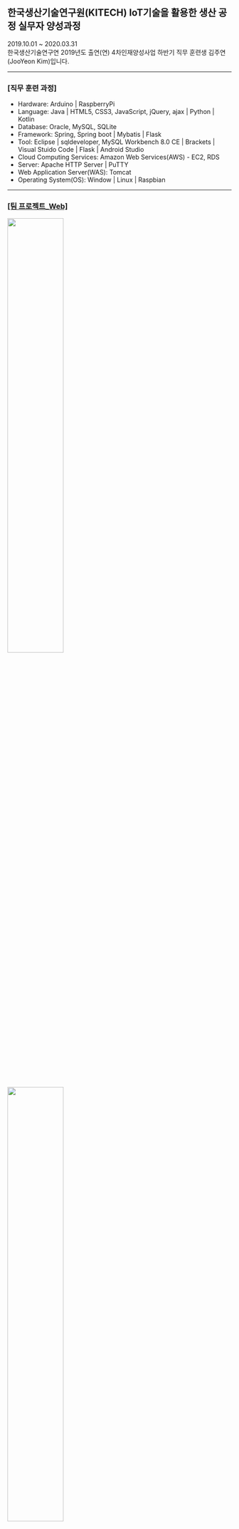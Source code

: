 ## 한국생산기술연구원(KITECH) IoT기술을 활용한 생산 공정 실무자 양성과정
2019.10.01 ~ 2020.03.31 <br>
한국생산기술연구연 2019년도 출연(연) 4차인재양성사업 하반기 직무 훈련생 김주연(JooYeon Kim)입니다.<br>
<hr>
<h3>[직무 훈련 과정]</h3>
<ul>
 <li> Hardware: Arduino | RaspberryPi <br></li>
 <li> Language: Java | HTML5, CSS3, JavaScript, jQuery, ajax | Python | Kotlin  <br></li>
 <li> Database: Oracle, MySQL, SQLite <br></li>
 <li> Framework: Spring, Spring boot | Mybatis | Flask <br></li>
 <li> Tool: Eclipse | sqldeveloper, MySQL Workbench 8.0 CE | Brackets | Visual Stuido Code | Flask | Android Studio </li>
 <li> Cloud Computing Services: Amazon Web Services(AWS) - EC2, RDS</li>
 <li> Server: Apache HTTP Server | PuTTY </li>
 <li> Web Application Server(WAS): Tomcat </li>
 <li> Operating System(OS): Window | Linux | Raspbian</li>
</ul>
<hr>
<h3><a href="https://github.com/jysaa5/kite_IoT/tree/master/TeamProject_Web/Web_TeamProject_Server_200320"> [팀 프로젝트_Web] </a></h3>
<img src="https://github.com/jysaa5/kite_IoT/blob/master/TeamProject_Web/TeamProject_Web_Front.PNG?raw=true" width="50%" height="50%">
<img src="https://github.com/jysaa5/kite_IoT/blob/master/TeamProject_Web/TeamProject_Web_01.PNG?raw=true" width="50%" height="50%">
<img src="https://github.com/jysaa5/kite_IoT/blob/master/TeamProject_Web/TeamProject_Web_02.PNG?raw=true" width="50%" height="50%">
<img src="https://github.com/jysaa5/kite_IoT/blob/master/TeamProject_Web/TeamProject_Web_05.PNG?raw=true" width="50%" height="50%">
<br>
<ul>
 <li><a href="http://ec2-13-209-26-197.ap-northeast-2.compute.amazonaws.com:8080/gz/">AWS로 배포된 사이트</a><br></li>
 <li>프로젝트 주제: Spring Framework를 이용한 웹 구현 & Open API 사용 <br></li>
 <li>프로젝트 기간: 2020.01.28~2020.02.02  <br></li>
 <li>팀명: 5G / 팀장: 김주연  <br></li>
 <li>팀원:  <a href="https://github.com/jysaa5">김주연</a>, <a href="https://github.com/jieunin1213">박지은</a>, <a href="https://github.com/capashage2">정용기</a>,  <a href="https://github.com/sjm99198">조성빈</a>, <a href="https://github.com/db3124">조지윤</a><br></li>
 <li>역할: 각자 관심 있는 주제로 웹 페이지 구현 <br></li>
 <table style="text-align:center; margin:auto;">
  <tr>
  <td colspan = "6">
    주제: 포털사이트
  </td>
  </tr>
  <tr>
    <td>팀원</td> <td>조지윤</td> <td>정용기</td> <td>박지은</td> <td>조성빈</td> <td>김주연</td>
  </tr>
  <tr>
    <td>소재</td><td>국어사전</td><td>가계부</td><td>금융상품</td><td>컴퓨터 부품 </td><td>게임 추천 게시판&유튜브 검색</td>
  </tr>
  </table>
 <li>구현한 기능: Server, Client Program<br></li>
 <li>사용한 기술: Open API, HTML5, CSS3, JavaScript, jQuery, ajax, Bootstrap(4.4.1), Mysql, Java(8), Spring Framework(4.3.18), MyBatis(3.4.6), AWS: EC2, RDS <br></li>
 <table style="text-align:center; margin:auto;">
  <tr>
   <td>
    언어 또는 기술
    </td>
   <td>
    버전
    </td>
  </tr>
  <tr>
   <td>
    Java
   </td>
   <td>
    8
   </td>
  </tr>
  <tr>
   <td>
    Spring Framework
   </td>
   <td>
    4.3.18
   </td>
 </table>
   
</ul>
<ul>
  <li>프로젝트 업데이트 History<br></li>
   2020.02.16 - 금융감독원 금융상품, 우리말샘 국어사전  Open API xml parsing to html (Use Ajax)<br>
   2020.02.27 - Ajax CORB 문제 해결중 <br>
   2020.03.19 - index 화면 버튼 url 수정 <br>
   2020.03.22 - CORS Filter 추가, 게임 게시판 코드 수정 <br>
</ul>
<hr>
<h3><a href="https://github.com/jysaa5/kiet/tree/master/TeamProject_IoT"> [팀 프로젝트_IoT] </a></h3>
<ul>
  <li>프로젝트 주제: Smart Home<br></li>
  <li>프로젝트 기간: 2020.02.19~2020.03.27<br></li>
  <li>팀명: 5G / 팀장: 박지은  <br></li>
  <li>팀원: <a href="https://github.com/jy950902">구자윤</a>, <a href="https://github.com/jysaa5">김주연</a>, <a href="https://github.com/jieunin1213">박지은</a>, <a href="https://github.com/capashage2">정용기</a>,  <a href="https://github.com/sjm99198">조성빈</a>, <a href="https://github.com/db3124">조지윤</a>   <br></li>
  <li>역할: 각각 센서 연결, 코드 작성 중 <br></li>
  <li>H/W: RaspberryPi 3
 </ul>
